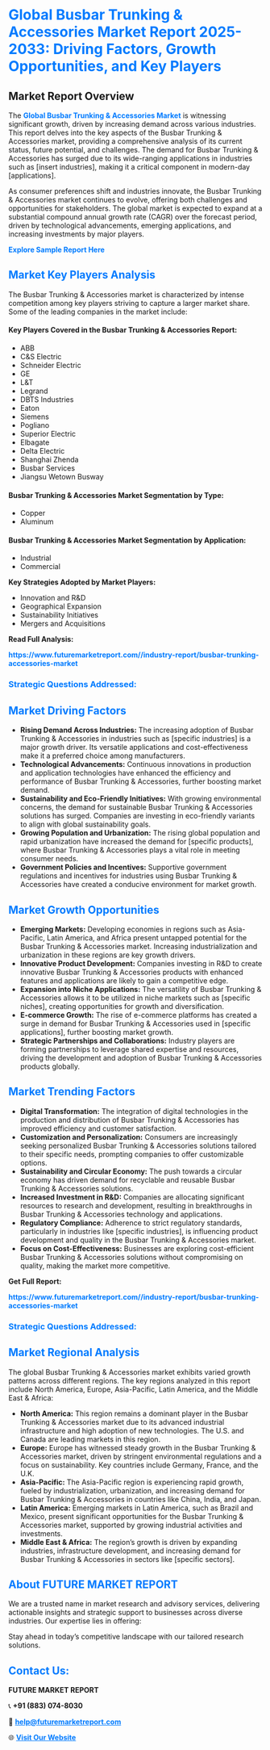 <h1 style="color: #007BFF;">Global Busbar Trunking & Accessories Market Report 2025-2033: Driving Factors, Growth Opportunities, and Key Players</h1>

<section id="overview">
<h2>Market Report Overview</h2>
<p>The <a href="https://www.futuremarketreport.com//industry-report/busbar-trunking-accessories-market" style="color: #007BFF; text-decoration: none;"><strong>Global Busbar Trunking & Accessories Market</strong></a> is witnessing significant growth, driven by increasing demand across various industries. This report delves into the key aspects of the Busbar Trunking & Accessories market, providing a comprehensive analysis of its current status, future potential, and challenges. The demand for Busbar Trunking & Accessories has surged due to its wide-ranging applications in industries such as [insert industries], making it a critical component in modern-day [applications].</p>
<p>As consumer preferences shift and industries innovate, the Busbar Trunking & Accessories market continues to evolve, offering both challenges and opportunities for stakeholders. The global market is expected to expand at a substantial compound annual growth rate (CAGR) over the forecast period, driven by technological advancements, emerging applications, and increasing investments by major players.</p>
</section>

<section id="overview">
<p><a href="https://www.futuremarketreport.com//request-sample/reportId=76797" style="color: #007BFF; text-decoration: none;"><strong>Explore Sample Report Here</strong></a></p>
</section>

<section id="key-players">
<h2 style="color: #007BFF;">Market Key Players Analysis</h2>
<p>The Busbar Trunking & Accessories market is characterized by intense competition among key players striving to capture a larger market share. Some of the leading companies in the market include:</p>
<h4>Key Players Covered in the Busbar Trunking & Accessories Report:</h4>
<ul><li>ABB</li><li>C&amp;S Electric</li><li>Schneider Electric</li><li>GE</li><li>L&amp;T</li><li>Legrand</li><li>DBTS Industries</li><li>Eaton</li><li>Siemens</li><li>Pogliano</li><li>Superior Electric</li><li>Elbagate</li><li>Delta Electric</li><li>Shanghai Zhenda</li><li>Busbar Services</li><li>Jiangsu Wetown Busway</li></ul>
<h4>Busbar Trunking & Accessories Market Segmentation by Type:</h4>
<ul><li>Copper</li><li>Aluminum</li></ul>

<h4>Busbar Trunking & Accessories Market Segmentation by Application:</h4>
<ul><li>Industrial</li><li>Commercial</li></ul>
<p><strong>Key Strategies Adopted by Market Players:</strong></p>
<ul>
<li>Innovation and R&D</li>
<li>Geographical Expansion</li>
<li>Sustainability Initiatives</li>
<li>Mergers and Acquisitions</li>
</ul>
</section>

<section>
<p><strong>Read Full Analysis: </strong></p><a href="https://www.futuremarketreport.com//industry-report/busbar-trunking-accessories-market" style="color: #007BFF; text-decoration: none;"><strong>https://www.futuremarketreport.com//industry-report/busbar-trunking-accessories-market</strong></a>
<h3 style="color: #007BFF;">Strategic Questions Addressed:</h3>
</section>

<section id="driving-factors">
<h2 style="color: #007BFF;">Market Driving Factors</h2>
<ul>
<li><strong>Rising Demand Across Industries:</strong> The increasing adoption of Busbar Trunking & Accessories in industries such as [specific industries] is a major growth driver. Its versatile applications and cost-effectiveness make it a preferred choice among manufacturers.</li>
<li><strong>Technological Advancements:</strong> Continuous innovations in production and application technologies have enhanced the efficiency and performance of Busbar Trunking & Accessories, further boosting market demand.</li>
<li><strong>Sustainability and Eco-Friendly Initiatives:</strong> With growing environmental concerns, the demand for sustainable Busbar Trunking & Accessories solutions has surged. Companies are investing in eco-friendly variants to align with global sustainability goals.</li>
<li><strong>Growing Population and Urbanization:</strong> The rising global population and rapid urbanization have increased the demand for [specific products], where Busbar Trunking & Accessories plays a vital role in meeting consumer needs.</li>
<li><strong>Government Policies and Incentives:</strong> Supportive government regulations and incentives for industries using Busbar Trunking & Accessories have created a conducive environment for market growth.</li>
</ul>
</section>

<section id="growth-opportunities">
<h2 style="color: #007BFF;">Market Growth Opportunities</h2>
<ul>
<li><strong>Emerging Markets:</strong> Developing economies in regions such as Asia-Pacific, Latin America, and Africa present untapped potential for the Busbar Trunking & Accessories market. Increasing industrialization and urbanization in these regions are key growth drivers.</li>
<li><strong>Innovative Product Development:</strong> Companies investing in R&D to create innovative Busbar Trunking & Accessories products with enhanced features and applications are likely to gain a competitive edge.</li>
<li><strong>Expansion into Niche Applications:</strong> The versatility of Busbar Trunking & Accessories allows it to be utilized in niche markets such as [specific niches], creating opportunities for growth and diversification.</li>
<li><strong>E-commerce Growth:</strong> The rise of e-commerce platforms has created a surge in demand for Busbar Trunking & Accessories used in [specific applications], further boosting market growth.</li>
<li><strong>Strategic Partnerships and Collaborations:</strong> Industry players are forming partnerships to leverage shared expertise and resources, driving the development and adoption of Busbar Trunking & Accessories products globally.</li>
</ul>
</section>

<section id="trending-factors">
<h2 style="color: #007BFF;">Market Trending Factors</h2>
<ul>
<li><strong>Digital Transformation:</strong> The integration of digital technologies in the production and distribution of Busbar Trunking & Accessories has improved efficiency and customer satisfaction.</li>
<li><strong>Customization and Personalization:</strong> Consumers are increasingly seeking personalized Busbar Trunking & Accessories solutions tailored to their specific needs, prompting companies to offer customizable options.</li>
<li><strong>Sustainability and Circular Economy:</strong> The push towards a circular economy has driven demand for recyclable and reusable Busbar Trunking & Accessories solutions.</li>
<li><strong>Increased Investment in R&D:</strong> Companies are allocating significant resources to research and development, resulting in breakthroughs in Busbar Trunking & Accessories technology and applications.</li>
<li><strong>Regulatory Compliance:</strong> Adherence to strict regulatory standards, particularly in industries like [specific industries], is influencing product development and quality in the Busbar Trunking & Accessories market.</li>
<li><strong>Focus on Cost-Effectiveness:</strong> Businesses are exploring cost-efficient Busbar Trunking & Accessories solutions without compromising on quality, making the market more competitive.</li>
</ul>
</section>

<section>
<p><strong>Get Full Report: </strong></p><a href="https://www.futuremarketreport.com//industry-report/busbar-trunking-accessories-market" style="color: #007BFF; text-decoration: none;"><strong>https://www.futuremarketreport.com//industry-report/busbar-trunking-accessories-market</strong></a>
<h3 style="color: #007BFF;">Strategic Questions Addressed:</h3>
</section>


<section id="regional-analysis">
<h2 style="color: #007BFF;">Market Regional Analysis</h2>
<p>The global Busbar Trunking & Accessories market exhibits varied growth patterns across different regions. The key regions analyzed in this report include North America, Europe, Asia-Pacific, Latin America, and the Middle East & Africa:</p>
<ul>
<li><strong>North America:</strong> This region remains a dominant player in the Busbar Trunking & Accessories market due to its advanced industrial infrastructure and high adoption of new technologies. The U.S. and Canada are leading markets in this region.</li>
<li><strong>Europe:</strong> Europe has witnessed steady growth in the Busbar Trunking & Accessories market, driven by stringent environmental regulations and a focus on sustainability. Key countries include Germany, France, and the U.K.</li>
<li><strong>Asia-Pacific:</strong> The Asia-Pacific region is experiencing rapid growth, fueled by industrialization, urbanization, and increasing demand for Busbar Trunking & Accessories in countries like China, India, and Japan.</li>
<li><strong>Latin America:</strong> Emerging markets in Latin America, such as Brazil and Mexico, present significant opportunities for the Busbar Trunking & Accessories market, supported by growing industrial activities and investments.</li>
<li><strong>Middle East & Africa:</strong> The region’s growth is driven by expanding industries, infrastructure development, and increasing demand for Busbar Trunking & Accessories in sectors like [specific sectors].</li>
</ul>
</section>

<footer>
<h2 style="color: #007BFF;">About FUTURE MARKET REPORT</h2>
<p>We are a trusted name in market research and advisory services, delivering actionable insights and strategic support to businesses across diverse industries. Our expertise lies in offering:</p>

<p>Stay ahead in today’s competitive landscape with our tailored research solutions.</p>

<h2 style="color: #007BFF;">Contact Us:</h2>
<p><strong>FUTURE MARKET REPORT</strong></p>
<p>📞 <strong>+91 (883) 074-8030</strong></p>
<p>📧 <strong><a href="mailto:help@futuremarketreport.com" style="color: #007BFF;">help@futuremarketreport.com</a></strong></p>
<p>🌐 <strong><a href="https://www.futuremarketreport.com/" style="color: #007BFF;">Visit Our Website</a></strong></p>
</footer>